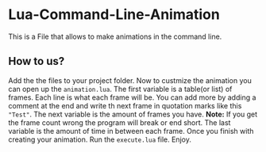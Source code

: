 # Lua-Command-Line-Animation
This is a File that allows to make animations in the command line.

## How to us?
Add the the files to your project folder. Now to custmize the animation you can open up the ``animation.lua``. The first variable is a table(or list) of frames. Each line is what each frame will be. You can add more by adding a comment at the end and write th next frame in quotation marks like this ``"Test"``. The next variable is the amount of frames you have. **Note:** If you get the frame count wrong the program will break or end short. The last variable is the amount of time in between each frame. Once you finish with creating your animation. Run the ``execute.lua`` file. Enjoy.
